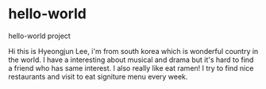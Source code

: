 # hello-world
hello-world project

Hi this is Hyeongjun Lee, i'm from south korea which is wonderful country in the world. I have a interesting about musical and drama but it's hard to find a friend who has same interest. I also really like eat ramen! I try to find nice restaurants and visit to eat signiture menu every week. 

